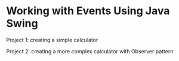 # Working with Events Using Java Swing

Project 1: creating a simple calculator

Project 2: creating a more complex calculator with Observer pattern

<div align="left">
    <img src"https://i.ibb.co/wKqTWtq/img.png"  width="400px"</img> 
</div>
